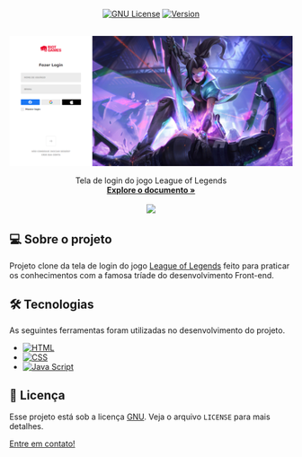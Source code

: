 <div align="center">

[![GNU License][license-shield]][license-url]
[![Version][version-shield]][version-shield]

</div>

<br />
<div align="center">
    <a href="https://github.com/joaosouza7/god-of-war-ragnarok">
    <img src="img/preview.png" alt="Logo" />
    </a>
    <br />

  <p align="center">
    Tela de login do jogo League of Legends
    <br />
    <a href="https://github.com/joaosouza7/god-of-war-ragnarok"><strong>Explore o documento »</strong></a>
    <br />
    <br />
    <img src="https://img.shields.io/github/followers/joaosouza7?style=social" />
  </p>
</div>

## 💻 Sobre o projeto

Projeto clone da tela de login do jogo [League of Legends][lol] feito para praticar os conhecimentos com a famosa tríade do desenvolvimento Front-end.


## 🛠 Tecnologias

As seguintes ferramentas foram utilizadas no desenvolvimento do projeto.

* [![HTML][html]][html-url]
* [![CSS][css]][css-url]
* [![Java Script][javascript]][javascript-url]


## 📝 Licença

Esse projeto está sob a licença [GNU][license-url]. Veja o arquivo `LICENSE` para mais detalhes.

[Entre em contato!][linkedin]

<!-- LINKS E IMAGENS -->

[linkedin]: https://www.linkedin.com/in/joaosouzadesenvolvedorweb
[lol]: https://www.leagueoflegends.com/pt-br/

[license-shield]: https://img.shields.io/badge/LICENSE-GNU-green?style=for-the-badge
[license-url]: ./LICENSE

[version-shield]: https://img.shields.io/badge/VERSION-1.0.0-dc3545?style=for-the-badge


[html]: https://img.shields.io/badge/HTML-239120?style=for-the-badge&logo=html5&logoColor=white
[html-url]: https://developer.mozilla.org/en-US/docs/Web/HTML

[css]: https://img.shields.io/badge/-CSS-blue?style=for-the-badge&logo=css3&logoColor=white
[css-url]: https://www.w3.org/Style/CSS/Overview.en.html

[javascript]: https://img.shields.io/badge/JavaScript-323330?style=for-the-badge&logo=javascript&logoColor=F7DF1E
[javascript-url]: https://developer.mozilla.org/en-US/docs/Web/JavaScript